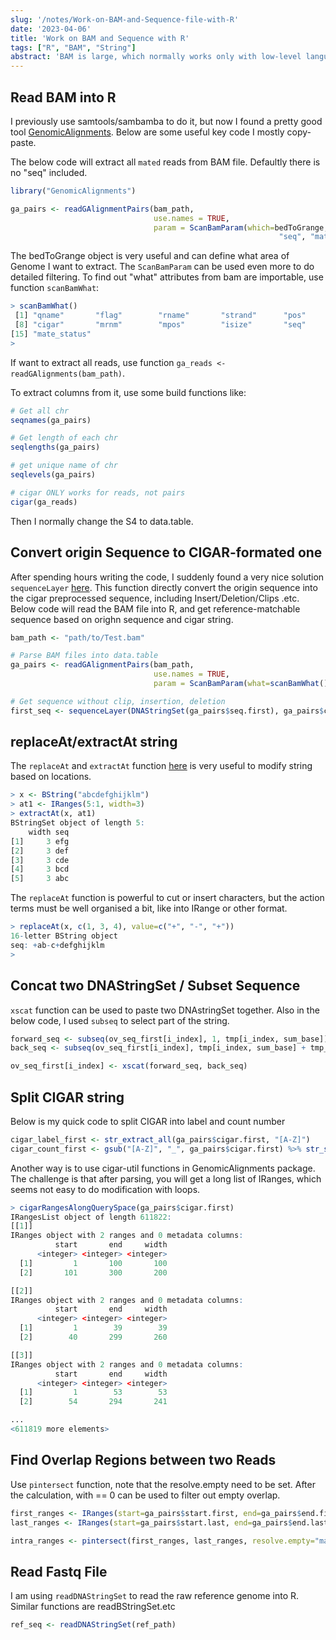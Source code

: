 ```yaml
---
slug: '/notes/Work-on-BAM-and-Sequence-file-with-R'
date: '2023-04-06'
title: 'Work on BAM and Sequence with R'
tags: ["R", "BAM", "String"]
abstract: 'BAM is large, which normally works only with low-level languages like C/C++. Since I mostly only use R, here are some collections of my code to read/modify BAM file.'
---
```


## Read BAM into R

I previously use samtools/sambamba to do it, but now I found a pretty good tool [GenomicAlignments](https://bioconductor.org/packages/release/bioc/html/GenomicAlignments.html). Below are some useful key code I mostly copy-paste.

The below code will extract all `mated` reads from BAM file. Defaultly there is no "seq" included.

```R
library("GenomicAlignments")

ga_pairs <- readGAlignmentPairs(bam_path, 
                                use.names = TRUE, 
                                param = ScanBamParam(which=bedToGrange, what=c("qname", "mapq", "cigar", "rname", "pos", "isize",
                                                            "seq", "mate_status", "qual")))
```
The bedToGrange object is very useful and can define what area of Genome I want to extract. The `ScanBamParam` can be used even more to do detailed filtering. To find out "what" attributes from bam are importable, use function `scanBamWhat`:

```R
> scanBamWhat()
 [1] "qname"       "flag"        "rname"       "strand"      "pos"         "qwidth"      "mapq"       
 [8] "cigar"       "mrnm"        "mpos"        "isize"       "seq"         "qual"        "groupid"    
[15] "mate_status"
> 
```

If want to extract all reads, use function `ga_reads <- readGAlignments(bam_path)`. 

To extract columns from it, use some build functions like:

```R
# Get all chr
seqnames(ga_pairs)

# Get length of each chr
seqlengths(ga_pairs)

# get unique name of chr
seqlevels(ga_pairs)

# cigar ONLY works for reads, not pairs
cigar(ga_reads)
```

Then I normally change the S4 to data.table.

## Convert origin Sequence to CIGAR-formated one

After spending hours writing the code, I suddenly found a very nice solution `sequenceLayer` [here](https://bioconductor.org/packages/release/bioc/manuals/GenomicAlignments/man/GenomicAlignments.pdf). This function directly convert the origin sequence into the cigar preprocessed sequence, including Insert/Deletion/Clips .etc. Below code will read the BAM file into R, and get reference-matchable sequence based on orighn sequence and cigar string.

```R
bam_path <- "path/to/Test.bam"

# Parse BAM files into data.table
ga_pairs <- readGAlignmentPairs(bam_path, 
                                use.names = TRUE, 
                                param = ScanBamParam(what=scanBamWhat())) %>% as.data.table()

# Get sequence without clip, insertion, deletion
first_seq <- sequenceLayer(DNAStringSet(ga_pairs$seq.first), ga_pairs$cigar.first)

```

## replaceAt/extractAt string

The `replaceAt` and `extractAt` function [here](https://www.bioconductor.org/packages/devel/bioc/manuals/Biostrings/man/Biostrings.pdf) is very useful to modify string based on locations.

```R
> x <- BString("abcdefghijklm")
> at1 <- IRanges(5:1, width=3)
> extractAt(x, at1)
BStringSet object of length 5:
    width seq
[1]     3 efg
[2]     3 def
[3]     3 cde
[4]     3 bcd
[5]     3 abc
```

The `replaceAt` function is powerful to cut or insert characters, but the action terms must be well organised a bit, like into IRange or other format.

```R
> replaceAt(x, c(1, 3, 4), value=c("+", "-", "+"))
16-letter BString object
seq: +ab-c+defghijklm
> 
```

## Concat two DNAStringSet / Subset Sequence

`xscat` function can be used to paste two DNAstringSet together. Also in the below code, I used `subseq` to select part of the string.

```R
forward_seq <- subseq(ov_seq_first[i_index], 1, tmp[i_index, sum_base])
back_seq <- subseq(ov_seq_first[i_index], tmp[i_index, sum_base] + tmp_count[i_index] + 1)

ov_seq_first[i_index] <- xscat(forward_seq, back_seq)
```

## Split CIGAR string

Below is my quick code to split CIGAR into label and count number

```R
cigar_label_first <- str_extract_all(ga_pairs$cigar.first, "[A-Z]")
cigar_count_first <- gsub("[A-Z]", "_", ga_pairs$cigar.first) %>% str_split("_")
```

Another way is to use cigar-util functions in GenomicAlignments package. The challenge is that after parsing, you will get a long list of IRanges, which seems not easy to do modification with loops.

```R
> cigarRangesAlongQuerySpace(ga_pairs$cigar.first)
IRangesList object of length 611822:
[[1]]
IRanges object with 2 ranges and 0 metadata columns:
          start       end     width
      <integer> <integer> <integer>
  [1]         1       100       100
  [2]       101       300       200

[[2]]
IRanges object with 2 ranges and 0 metadata columns:
          start       end     width
      <integer> <integer> <integer>
  [1]         1        39        39
  [2]        40       299       260

[[3]]
IRanges object with 2 ranges and 0 metadata columns:
          start       end     width
      <integer> <integer> <integer>
  [1]         1        53        53
  [2]        54       294       241

...
<611819 more elements>
```

## Find Overlap Regions between two Reads

Use `pintersect` function, note that the resolve.empty need to be set. After the calculation, with == 0 can be used to filter out empty overlap.

```R
first_ranges <- IRanges(start=ga_pairs$start.first, end=ga_pairs$end.first)
last_ranges <- IRanges(start=ga_pairs$start.last, end=ga_pairs$end.last)

intra_ranges <- pintersect(first_ranges, last_ranges, resolve.empty="max.start")
```

## Read Fastq File

I am using `readDNAStringSet` to read the raw reference genome into R. Similar functions are readBStringSet.etc

```R
ref_seq <- readDNAStringSet(ref_path)
```
